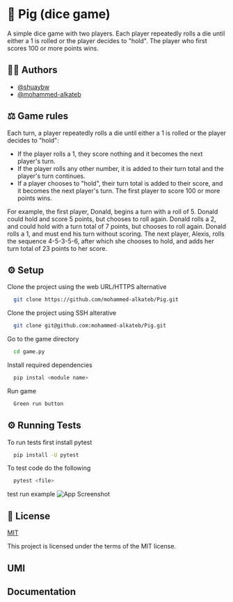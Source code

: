 # 🎲 Pig (dice game)
A simple dice game with two players. Each player repeatedly rolls a die until either a 1 is rolled or the player decides to "hold". The player who first scores 100 or more points wins.


## 👨‍🎓 Authors
- [@shuaybw](https://www.github.com/shuaybw)
- [@mohammed-alkateb](https://www.github.com/mohammed-alkateb)


## ⚖️ Game rules

Each turn, a player repeatedly rolls a die until either a 1 is rolled or the player decides to "hold":

- If the player rolls a 1, they score nothing and it becomes the next player's turn.
- If the player rolls any other number, it is added to their turn total and the player's turn continues.
- If a player chooses to "hold", their turn total is added to their score, and it becomes the next player's turn.
  The first player to score 100 or more points wins.

For example, the first player, Donald, begins a turn with a roll of 5. Donald could hold and score 5 points, but chooses to roll again. Donald rolls a 2, and could hold with a turn total of 7 points, but chooses to roll again. Donald rolls a 1, and must end his turn without scoring. The next player, Alexis, rolls the sequence 4-5-3-5-6, after which she chooses to hold, and adds her turn total of 23 points to her score.


## ⚙️ Setup 

Clone the project using the web URL/HTTPS alternative

```bash
  git clone https://github.com/mohammed-alkateb/Pig.git
```

Clone the project using SSH alterative
```bash
  git clone git@github.com:mohammed-alkateb/Pig.git
```
Go to the game directory
```bash
  cd game.py
```
Install required dependencies
```bash
  pip instal <module name>
```
Run game
```bash
  Green run button
```



## ⚙️  Running Tests

To run tests first install pytest

```bash
  pip install -U pytest
```
To test code do the following
```bash
  pytest <file>
```
test run example
![App Screenshot](https://user-images.githubusercontent.com/92877244/222927770-de694b2e-cea9-4561-84e3-bf2557fa3c3a.png)




## 💾 License

[MIT](https://choosealicense.com/licenses/mit/)

This project is licensed under the terms of the MIT license.

## UMl

## Documentation

